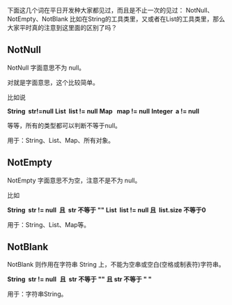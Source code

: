 下面这几个词在平日开发种大家都见过，而且是不止一次的见过：
NotNull、NotEmpty、NotBlank
比如在String的工具类里，又或者在List的工具类里，那么大家平时真的注意到这里面的区别了吗？

## NotNull

NotNull 字面意思不为 null。

对就是字面意思，这个比较简单。

比如说

**String  str!=null**
**List  list != null**
**Map   map != null**
**Integer  a != null**

等等，所有的类型都可以判断不等于null。  

用于：String、List、Map、所有对象。

## NotEmpty

NotEmpty 字面意思不为空，注意不是不为 null。  

比如

**String  str != null  且  str 不等于 ""**
**List  list != null 且  list.size 不等于0**

用于：String、List、Map等。  

## NotBlank

NotBlank 则作用在字符串 String 上，不能为空串或空白(空格或制表符)字符串。

**String  str != null**  **且  str 不等于 ""** **且 str 不等于 "  "**

用于：字符串String。  

